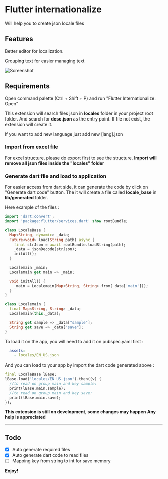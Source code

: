 # Flutter internationalize

Will help you to create json locale files

## Features

Better editor for localization.

Grouping text for easier managing text

![Screenshot](https://user-images.githubusercontent.com/1171479/62542569-38d32180-b886-11e9-81ee-4743571c867c.png)



## Requirements

Open command palette (Ctrl + Shift + P) and run "Flutter Internationalize: Open"

This extension will search files json in **locales** folder in your project root folder. And search for **desc.json** as the entry point.
If file not exist, the extension will create it.

If you want to add new language just add new [lang].json

### Import from excel file

For excel structure, please do export first to see the structure. **Import will remove all json files inside the "locales" folder**

### Generate dart file and load to application

For easier access from dart side, it can generate the code by click on "Generate dart code" button. The it will create a file called **locale_base** in **lib/generated** folder.

Here example of the files :

```dart
import 'dart:convert';
import 'package:flutter/services.dart' show rootBundle;

class LocaleBase {
  Map<String, dynamic> _data;    
  Future<void> load(String path) async {
    final strJson = await rootBundle.loadString(path);
    _data = jsonDecode(strJson);
    initAll();
  }

  Localemain _main;
  Localemain get main => _main;

  void initAll() {
    _main = Localemain(Map<String, String>.from(_data['main']));
  }
}

class Localemain {
  final Map<String, String> _data;
  Localemain(this._data);

  String get sample => _data["sample"];
  String get save => _data["save"];
}

```

To load it on the app, you will need to add it on pubspec.yaml first :

```yaml
  assets:
    - locales/EN_US.json
```

And you can load to your app by import the dart code generated above :

```dart
final LocaleBase lBase;
lBase.load('locales/EN_US.json').then((v) {
  //to read on group main and key sample:
  print(lBase.main.sample);
  //to read on group main and key save:
  print(lBase.main.save);
});

```

**This extension is still on development, some changes may happen**
**Any help is appreciated**


-----------------------------------------------------------------------------------------------------------


## Todo

- [x] Auto generate required files
- [x] Auto generate dart code to read files
- [ ] Mapping key from string to int for save memory

**Enjoy!**
